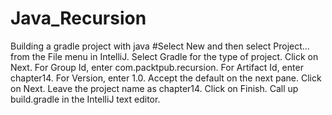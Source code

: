 # Java_Recursion
Building a gradle project with java
#Select New and then select Project… from the File menu in IntelliJ.
Select Gradle for the type of project. Click on Next.
For Group Id, enter com.packtpub.recursion.
For Artifact Id, enter chapter14.
For Version, enter 1.0.
Accept the default on the next pane. Click on Next.
Leave the project name as chapter14.
Click on Finish.
Call up build.gradle in the IntelliJ text editor.
